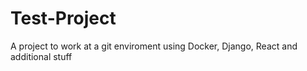 # Test-Project
A project to work at a git enviroment using Docker, Django, React and additional stuff

